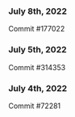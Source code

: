 ### July 8th, 2022

Commit #177022

### July 5th, 2022

Commit #314353


### July 4th, 2022

Commit #72281
